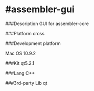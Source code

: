 #assembler-gui
==============

###Description
GUI for assembler-core



###Platform
cross

###Development platform 

Mac OS 10.9.2



###Kit 
qt5.2.1

###Lang 
C++

###3rd-party Lib
qt
